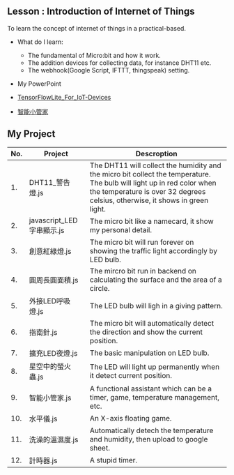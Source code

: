 ## Lesson : Introduction of Internet of Things
To learn the concept of internet of things in a practical-based.

* What do I learn:
  * The fundamental of Micro:bit and how it work.
  * The addition devices for collecting data, for instance DHT11 etc.
  * The webhook(Google Script, IFTTT, thingspeak) setting.
  
* My PowerPoint
 * [TensorFlowLite_For_IoT-Devices]()
 * [智能小管家]()

## My Project
| No. | Project | Descroption |
| --- | --- | --- |
| 1. | DHT11_警告燈.js | The DHT11 will collect the humidity and the micro bit collect the temperature. The bulb will light up in red color when the temperature is over 32 degrees celsius, otherwise, it shows in green light. |
| 2. | javascript_LED字串顯示.js | The micro bit like a namecard, it show my personal detail. |
| 3. | 創意紅綠燈.js | The micro bit will run forever on showing the traffic light accordingly by LED bulb. |
| 4. | 圓周長圓面積.js | The mircro bit run in backend on calculating the surface and the area of a circle. |
| 5. | 外接LED呼吸燈.js | The LED bulb will ligh in a giving pattern. |
| 6. | 指南針.js | The micro bit will automatically detect the direction and show the current position. |
| 7. | 擴充LED夜燈.js | The basic manipulation on LED bulb. | 
| 8. | 星空中的螢火蟲.js | The LED will light up permanently when it detect current position. |
| 9. | 智能小管家.js | A functional assistant which can be a timer, game, temperature management, etc. |
| 10. | 水平儀.js | An X-axis floating game. |
| 11. | 洗澡的溫濕度.js | Automatically detech the temperature and humidity, then upload to google sheet. |
| 12. | 計時器.js | A stupid timer. |
